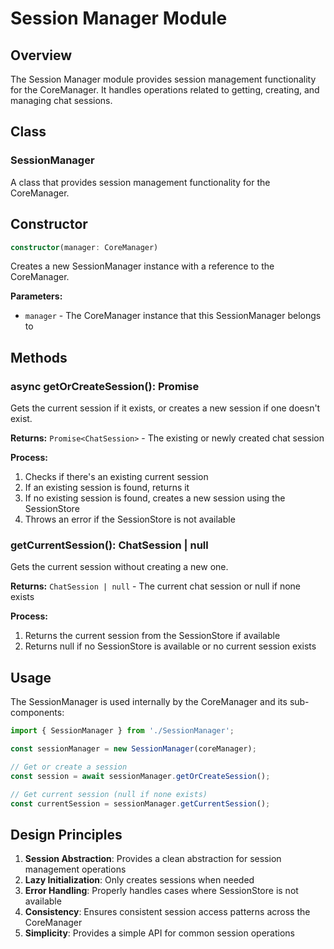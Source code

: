 # Session Manager Module

## Overview

The Session Manager module provides session management functionality for the CoreManager. It handles operations related to getting, creating, and managing chat sessions.

## Class

### SessionManager

A class that provides session management functionality for the CoreManager.

## Constructor

```typescript
constructor(manager: CoreManager)
```

Creates a new SessionManager instance with a reference to the CoreManager.

**Parameters:**
- `manager` - The CoreManager instance that this SessionManager belongs to

## Methods

### async getOrCreateSession(): Promise<ChatSession>

Gets the current session if it exists, or creates a new session if one doesn't exist.

**Returns:** `Promise<ChatSession>` - The existing or newly created chat session

**Process:**
1. Checks if there's an existing current session
2. If an existing session is found, returns it
3. If no existing session is found, creates a new session using the SessionStore
4. Throws an error if the SessionStore is not available

### getCurrentSession(): ChatSession | null

Gets the current session without creating a new one.

**Returns:** `ChatSession | null` - The current chat session or null if none exists

**Process:**
1. Returns the current session from the SessionStore if available
2. Returns null if no SessionStore is available or no current session exists

## Usage

The SessionManager is used internally by the CoreManager and its sub-components:

```typescript
import { SessionManager } from './SessionManager';

const sessionManager = new SessionManager(coreManager);

// Get or create a session
const session = await sessionManager.getOrCreateSession();

// Get current session (null if none exists)
const currentSession = sessionManager.getCurrentSession();
```

## Design Principles

1. **Session Abstraction**: Provides a clean abstraction for session management operations
2. **Lazy Initialization**: Only creates sessions when needed
3. **Error Handling**: Properly handles cases where SessionStore is not available
4. **Consistency**: Ensures consistent session access patterns across the CoreManager
5. **Simplicity**: Provides a simple API for common session operations